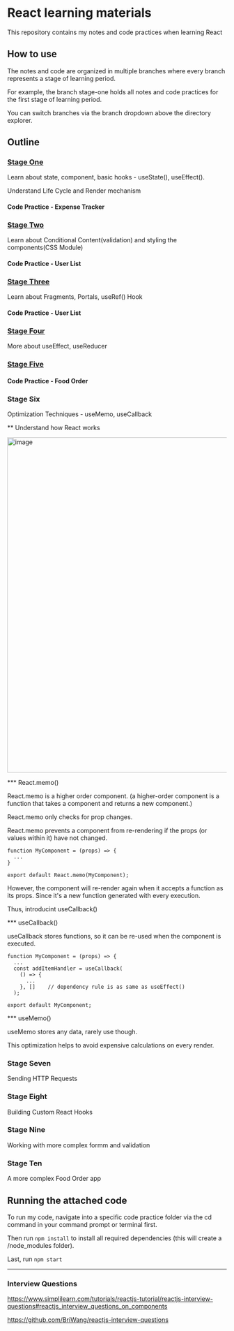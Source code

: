 # React learning materials

This repository contains my notes and code practices when learning React

## How to use

The notes and code are organized in multiple branches where every branch represents a stage of learning period.

For example, the branch stage-one holds all notes and code practices for the first stage of learning period.

You can switch branches via the branch dropdown above the directory explorer.


## Outline

### [Stage One](https://github.com/BriWang/React-tutorial/tree/1.stage-one)

Learn about state, component, basic hooks - useState(), useEffect().

Understand Life Cycle and Render mechanism

#### Code Practice - Expense Tracker

### [Stage Two](https://github.com/BriWang/React-tutorial/tree/2.stage-two)

Learn about Conditional Content(validation) and styling the components(CSS Module)

#### Code Practice - User List

### [Stage Three](https://github.com/BriWang/React-tutorial/tree/3.stage-three)

Learn about Fragments, Portals, useRef() Hook

#### Code Practice - User List

### [Stage Four](https://github.com/BriWang/React-tutorial/tree/4.stage-four)

More about useEffect, useReducer

### [Stage Five](https://github.com/BriWang/React-tutorial/tree/5.food-order-app) 

#### Code Practice - Food Order 

### Stage Six

Optimization Techniques - useMemo, useCallback

** Understand how React works

<img width="768" alt="image" src="https://user-images.githubusercontent.com/38158251/186793799-f99515c7-02f4-4863-8b41-b64894e0b257.png">

*** React.memo()

React.memo is a higher order component. (a higher-order component is a function that takes a component and returns a new component.)

React.memo only checks for prop changes.

React.memo prevents a component from re-rendering if the props (or values within it) have not changed.

```
function MyComponent = (props) => {
  ...
}

export default React.memo(MyComponent);
```

However, the component will re-render again when it accepts a function as its props. Since it's a new function generated with every execution. 

Thus, introducint useCallback()

*** useCallback()

useCallback stores functions, so it can be re-used when the component is executed.

```
function MyComponent = (props) => {
  ...
  const addItemHandler = useCallback(
    () => {
      ...
    }, []    // dependency rule is as same as useEffect()
  );

export default MyComponent;
```

*** useMemo()

useMemo stores any data, rarely use though. 

This optimization helps to avoid expensive calculations on every render.

### Stage Seven

Sending HTTP Requests

### Stage Eight

Building Custom React Hooks

### Stage Nine

Working with more complex formm and validation

### Stage Ten

A more complex Food Order app


## Running the attached code

To run my code, navigate into a specific code practice folder via the cd command in your command prompt or terminal first.

Then run ```npm install``` to install all required dependencies (this will create a /node_modules folder).

Last, run ```npm start```

---------------------------------------------------------------------------------------------------------------------------------------------


### Interview Questions

https://www.simplilearn.com/tutorials/reactjs-tutorial/reactjs-interview-questions#reactjs_interview_questions_on_components

https://github.com/BriWang/reactjs-interview-questions
